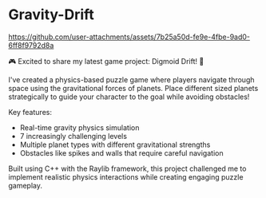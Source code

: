 # Gravity-Drift

https://github.com/user-attachments/assets/7b25a50d-fe9e-4fbe-9ad0-6ff8f9792d8a

🎮 Excited to share my latest game project: Digmoid Drift! 🚀

I've created a physics-based puzzle game where players navigate through space using the gravitational forces of planets. Place different sized planets strategically to guide your character to the goal while avoiding obstacles!

Key features:
- Real-time gravity physics simulation
- 7 increasingly challenging levels
- Multiple planet types with different gravitational strengths
- Obstacles like spikes and walls that require careful navigation

Built using C++ with the Raylib framework, this project challenged me to implement realistic physics interactions while creating engaging puzzle gameplay.
